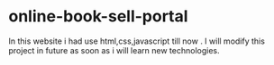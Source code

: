 # online-book-sell-portal
In this website i had use html,css,javascript till now . I will modify this project in future as soon as i will learn new technologies.
